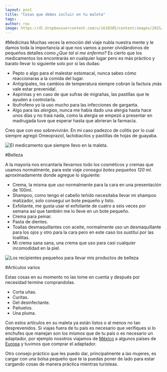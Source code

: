 ```yaml
---
layout: post
title: "Cosas que debes incluir en tu maleta"
tags: 
author: rox
image: https://dl.dropboxusercontent.com/u/1610385/content/images/2015/01/IMG_20141223_211750.jpg
---
```

#Medicinas
Muchas veces la emoción del viaje nubla nuestra mente y le damos toda la importancia al que nos vamos a poner olvidándonos de pequeños detalles como *¿Que tal si me enfermo?* Es cierto que los medicamentos los encontrarás en cualquier lugar pero es más práctico y barato llevar lo siguiente solo por si las dudas:

* Pepto o algo para el malestar estomacal, nunca sabes cómo reaccionaras a la comida del lugar.
* Antigripales, los cambios de temperatura siempre cobran la factura ¡más vale estar prevenida!.
* Aspirinas y en caso de que sufras de migrañas, las pastillas que te ayuden a controlarla.
* Ibufrofeno yo la uso mucho para las infecciones de garganta.
* Algo para las *alergias*, nunca me había dado una alergia hasta hace unos días y no traía nada, como la alergia se empezó a presentar en madrugada tuve que esperar hasta que abrieran la farmacia.

Creo que con eso sobrevivirán. En mi caso padezco de colitis por lo cual siempre agregó Omeoprazol, lactobacilos y pastillas de hojas de guayaba.

![El medicamento que siempre llevo en la maleta.](https://dl.dropboxusercontent.com/u/1610385/content/images/2014/12/IMG_20141223_211646.jpg)

#Belleza

A la mayoría nos encantaría llevarnos todo los cosméticos y cremas que usamos normalmente, para este viaje *conseguí botes pequeños 120 ml.* aproximadamente donde agregue lo siguiente:

* Crema, la misma que uso normalmente para la cara en una presentación de 100ml.
* Shampoo, como tengo el cabello teñido necesitaba llevar mi shampoo matizador, solo conseguí un bote pequeño y listo.
* Exfoliante, me gusta usar el exfoliante de cuatro a seis veces por semana así que también me lo lleve en un bote pequeño.
* Crema para peinar.
* Pasta de dientes.
* Toallas desmaquillantes con aceite, normalmente uso un desmaquillante para los ojos y otro para la cara pero en este caso los sustituí por las toallitas.
* Mi crema sana sana, una crema que uso para casi cualquier incomodidad en la piel.

![Los recipientes pequeños para llevar mis productos de belleza](https://dl.dropboxusercontent.com/u/1610385/content/images/2014/12/IMG_20141223_211750.jpg)

#Artículos varios

Estas cosas en su momento no las tome en cuenta y después por necesidad termine comprandolas.

* Corta uñas.
* Curitas.
* Gel desinfectante.
* Pañuelos.
* Una pluma.

Con estos artículos en su maleta ya están listos o al menos no tan desprevenidos. Si viajas fuera de tu país es necesario que verifiques si lo enchufes que manejan son los mismos que de tu país o es necesario un adaptador, por ejemplo nosotros viajamos de [México](/tag/mexico) a algunos países de [Europa](/tag/europa) y tuvimos que comprar el adaptador.

Otro consejo práctico que les puedo dar, principalmente a las mujeres, es cargar con una bolsa pequeño que te la puedas poner de lado para estar cargando cosas de manera práctica mientras turisteas.
